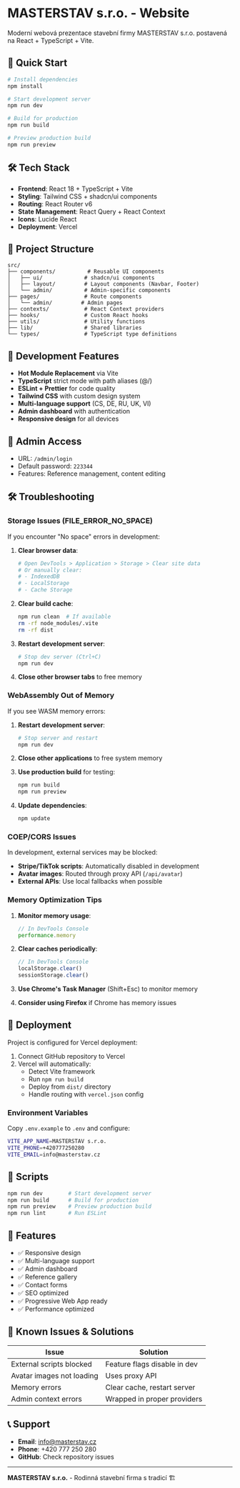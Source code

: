 # MASTERSTAV s.r.o. - Website

Moderní webová prezentace stavební firmy MASTERSTAV s.r.o. postavená na React + TypeScript + Vite.

## 🚀 Quick Start

```bash
# Install dependencies
npm install

# Start development server
npm run dev

# Build for production
npm run build

# Preview production build
npm run preview
```

## 🛠 Tech Stack

- **Frontend**: React 18 + TypeScript + Vite
- **Styling**: Tailwind CSS + shadcn/ui components
- **Routing**: React Router v6
- **State Management**: React Query + React Context
- **Icons**: Lucide React
- **Deployment**: Vercel

## 📁 Project Structure

```
src/
├── components/          # Reusable UI components
│   ├── ui/             # shadcn/ui components
│   ├── layout/         # Layout components (Navbar, Footer)
│   └── admin/          # Admin-specific components
├── pages/              # Route components
│   └── admin/         # Admin pages
├── contexts/           # React Context providers
├── hooks/              # Custom React hooks
├── utils/              # Utility functions
├── lib/                # Shared libraries
└── types/              # TypeScript type definitions
```

## 🔧 Development Features

- **Hot Module Replacement** via Vite
- **TypeScript** strict mode with path aliases (@/)
- **ESLint + Prettier** for code quality
- **Tailwind CSS** with custom design system
- **Multi-language support** (CS, DE, RU, UK, VI)
- **Admin dashboard** with authentication
- **Responsive design** for all devices

## 🔐 Admin Access

- URL: `/admin/login`
- Default password: `223344`
- Features: Reference management, content editing

## 🛠 Troubleshooting

### Storage Issues (FILE_ERROR_NO_SPACE)

If you encounter "No space" errors in development:

1. **Clear browser data**:
   ```bash
   # Open DevTools > Application > Storage > Clear site data
   # Or manually clear:
   # - IndexedDB
   # - LocalStorage
   # - Cache Storage
   ```

2. **Clear build cache**:
   ```bash
   npm run clean  # If available
   rm -rf node_modules/.vite
   rm -rf dist
   ```

3. **Restart development server**:
   ```bash
   # Stop dev server (Ctrl+C)
   npm run dev
   ```

4. **Close other browser tabs** to free memory

### WebAssembly Out of Memory

If you see WASM memory errors:

1. **Restart development server**:
   ```bash
   # Stop server and restart
   npm run dev
   ```

2. **Close other applications** to free system memory

3. **Use production build** for testing:
   ```bash
   npm run build
   npm run preview
   ```

4. **Update dependencies**:
   ```bash
   npm update
   ```

### COEP/CORS Issues

In development, external services may be blocked:

- **Stripe/TikTok scripts**: Automatically disabled in development
- **Avatar images**: Routed through proxy API (`/api/avatar`)
- **External APIs**: Use local fallbacks when possible

### Memory Optimization Tips

1. **Monitor memory usage**:
   ```javascript
   // In DevTools Console
   performance.memory
   ```

2. **Clear caches periodically**:
   ```javascript
   // In DevTools Console  
   localStorage.clear()
   sessionStorage.clear()
   ```

3. **Use Chrome's Task Manager** (Shift+Esc) to monitor memory

4. **Consider using Firefox** if Chrome has memory issues

## 🚢 Deployment

Project is configured for Vercel deployment:

1. Connect GitHub repository to Vercel
2. Vercel will automatically:
   - Detect Vite framework
   - Run `npm run build`
   - Deploy from `dist/` directory
   - Handle routing with `vercel.json` config

### Environment Variables

Copy `.env.example` to `.env` and configure:

```bash
VITE_APP_NAME=MASTERSTAV s.r.o.
VITE_PHONE=+420777250280
VITE_EMAIL=info@masterstav.cz
```

## 🧪 Scripts

```bash
npm run dev        # Start development server
npm run build      # Build for production
npm run preview    # Preview production build
npm run lint       # Run ESLint
```

## 📱 Features

- ✅ Responsive design
- ✅ Multi-language support
- ✅ Admin dashboard
- ✅ Reference gallery
- ✅ Contact forms
- ✅ SEO optimized
- ✅ Progressive Web App ready
- ✅ Performance optimized

## 🐛 Known Issues & Solutions

| Issue | Solution |
|-------|----------|
| External scripts blocked | Feature flags disable in dev |
| Avatar images not loading | Uses proxy API |
| Memory errors | Clear cache, restart server |
| Admin context errors | Wrapped in proper providers |

## 📞 Support

- **Email**: info@masterstav.cz
- **Phone**: +420 777 250 280
- **GitHub**: Check repository issues

---

**MASTERSTAV s.r.o.** - Rodinná stavební firma s tradicí 🏗️